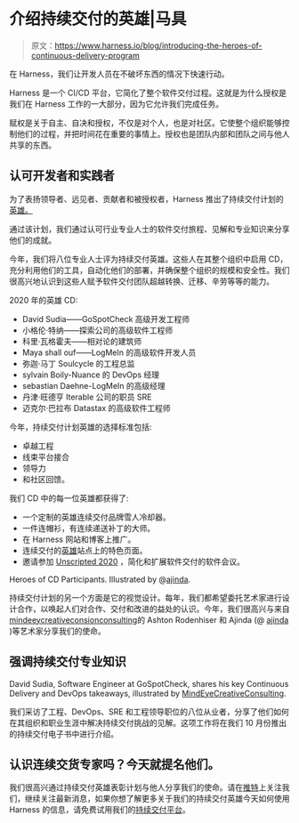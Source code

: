 # 介绍持续交付的英雄|马具

> 原文：<https://www.harness.io/blog/introducing-the-heroes-of-continuous-delivery-program>

在 Harness，我们让开发人员在不破坏东西的情况下快速行动。

Harness 是一个 CI/CD 平台，它简化了整个软件交付过程。这就是为什么授权是我们在 Harness 工作的一大部分，因为它允许我们完成任务。

赋权是关于自主、自决和授权，不仅是对个人，也是对社区。它使整个组织能够控制他们的过程，并把时间花在重要的事情上。授权也是团队内部和团队之间与他人共享的东西。

## 认可开发者和实践者

为了表扬领导者、远见者、贡献者和被授权者，Harness 推出了持续交付计划的[英雄。](https://harness.io/developer-recognition)

通过该计划，我们通过认可行业专业人士的软件交付旅程、见解和专业知识来分享他们的成就。

今年，我们将八位专业人士评为持续交付英雄。这些人在其整个组织中启用 CD，充分利用他们的工具，自动化他们的部署，并确保整个组织的规模和安全性。我们很高兴地认识到这些人赋予软件交付团队超越转换、迁移、辛劳等等的能力。

2020 年的英雄 CD:

*   David Sudia——GoSpotCheck 高级开发工程师
*   小格伦·特纳——探索公司的高级软件工程师
*   科里·瓦格霍夫——相对论的建筑师
*   Maya shall ouf——LogMeIn 的高级软件开发人员
*   弥迦·马丁 Soulcycle 的工程总监
*   sylvain Boily-Nuance 的 DevOps 经理
*   sebastian Daehne-LogMeIn 的高级经理
*   丹津·旺德亨 Iterable 公司的职员 SRE
*   迈克尔·巴拉布 Datastax 的高级软件工程师

今年，持续交付计划英雄的选择标准包括:

*   卓越工程
*   线束平台接合
*   领导力
*   和社区回馈。

我们 CD 中的每一位英雄都获得了:

*   一个定制的英雄连续交付品牌雪人冷却器。
*   一件连帽衫，有连续递送补丁的大师。
*   在 Harness 网站和博客上推广。
*   连续交付的[英雄](https://harness.io/developer-recognition)站点上的特色页面。
*   邀请参加 [Unscripted 2020](https://www.unscriptedconf.io/) ，简化和扩展软件交付的软件会议。

Heroes of CD Participants. Illustrated by @[ajinda](https://twitter.com/ajinda?lang=en).

持续交付计划的另一个方面是它的视觉设计。每年，我们都希望委托艺术家进行设计合作，以唤起人们对合作、交付和改进的益处的认识。今年，我们很高兴与来自[mindeeycreativeconsionconsulting](https://www.mindseyecreative.ca/)的 Ashton Rodenhiser 和 Ajinda (@ [ajinda](https://twitter.com/ajinda?lang=en) )等艺术家分享我们的使命。

## 强调持续交付专业知识

David Sudia, Software Engineer at GoSpotCheck, shares his key Continuous Delivery and DevOps takeaways, illustrated by [MindEyeCreativeConsulting](https://www.mindseyecreative.ca/).

我们采访了工程、DevOps、SRE 和工程领导职位的八位从业者，分享了他们如何在其组织和职业生涯中解决持续交付挑战的见解。这项工作将在我们 10 月份推出的持续交付电子书中进行介绍。

## 认识连续交货专家吗？今天就提名他们。

我们很高兴通过持续交付英雄表彰计划与他人分享我们的使命。请在[推特](https://twitter.com/harnessio)上关注我们，继续关注最新消息，如果你想了解更多关于我们的持续交付英雄今天如何使用 Harness 的信息，请免费试用我们的[持续交付平台](https://app.harness.io/auth/#/signup/)。